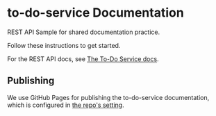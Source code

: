 # to-do-service Documentation

REST API Sample for shared documentation practice.

Follow these instructions to get started.

For the REST API docs, see [The To-Do Service docs](https://uwc2-apidoc.github.io/to-do-service-public/).

## Publishing

We use GitHub Pages for publishing the to-do-service documentation, which is configured in [the repo's setting](https://github.com/UWC2-APIDOC/to-do-service-public/settings/pages).
